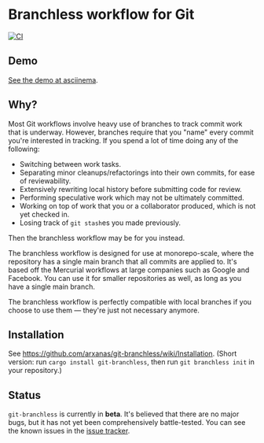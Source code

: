 # Branchless workflow for Git

[![CI](https://github.com/arxanas/git-branchless/workflows/CI/badge.svg)](https://github.com/arxanas/git-branchless/actions?query=workflow%3ACI+branch%3Amaster)

## Demo

[See the demo at asciinema](https://asciinema.org/a/ZHdMDW9997wzctW1T7QsUFe9G).

## Why?

Most Git workflows involve heavy use of branches to track commit work that is underway. However, branches require that you "name" every commit you're interested in tracking. If you spend a lot of time doing any of the following:

  * Switching between work tasks.
  * Separating minor cleanups/refactorings into their own commits, for ease of
    reviewability.
  * Extensively rewriting local history before submitting code for review.
  * Performing speculative work which may not be ultimately committed.
  * Working on top of work that you or a collaborator produced, which is not
    yet checked in.
  * Losing track of `git stash`es you made previously.

Then the branchless workflow may be for you instead. 

The branchless workflow is designed for use at monorepo-scale, where the repository has a single main branch that all commits are applied to. It's based off the Mercurial workflows at large companies such as Google and Facebook. You can use it for smaller repositories as well, as long as you have a single main branch.

The branchless workflow is perfectly compatible with local branches if you choose to use them — they're just not necessary anymore.

## Installation

See https://github.com/arxanas/git-branchless/wiki/Installation. (Short version: run `cargo install git-branchless`, then run `git branchless init` in your repository.)

## Status

`git-branchless` is currently in **beta**. It's believed that there are no major bugs, but it has not yet been comprehensively battle-tested. You can see the known issues in the [issue tracker](https://github.com/arxanas/git-branchless/issues/1).
